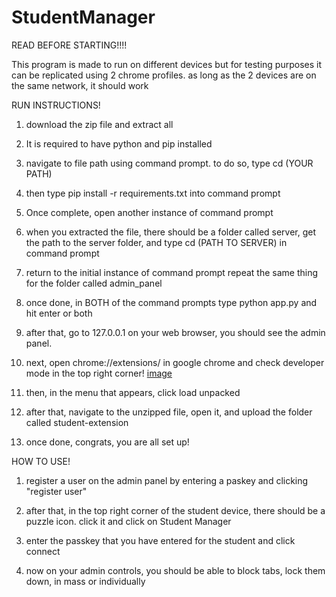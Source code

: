 # StudentManager

READ BEFORE STARTING!!!!

This program is made to run on different devices but for testing purposes it can be replicated using 2 chrome profiles. as long as the 2 devices are on the same network, it should work




RUN INSTRUCTIONS!


1) download the zip file and extract all

2) It is required to have python and pip installed

3) navigate to file path using command prompt. to do so, type cd (YOUR PATH)

4) then type pip install -r requirements.txt into command prompt

5) Once complete, open another instance of command prompt

6) when you extracted the file, there should be a folder called server, get the path to the server folder, and type cd (PATH TO SERVER) in command prompt

7) return to the initial instance of command prompt repeat the same thing for the folder called admin_panel

8) once done, in BOTH of the command prompts type python app.py and hit enter or both

9) after that, go to 127.0.0.1 on your web browser, you should see the admin panel.

10) next, open chrome://extensions/ in google chrome and check developer mode in the top right corner! [image](https://github.com/user-attachments/assets/3ef82fb4-bab4-4d86-bf30-6aacf3973ed4)

11) then, in the menu that appears, click load unpacked

12) after that, navigate to the unzipped file, open it, and upload the folder called student-extension

13) once done, congrats, you are all set up!



HOW TO USE!

1) register a user on the admin panel by entering a paskey and clicking "register user"

2) after that, in the top right corner of the student device, there should be a puzzle icon. click it and click on Student Manager

3) enter the passkey that you have entered for the student and click connect

4) now on your admin controls, you should be able to block tabs, lock them down, in mass or individually






